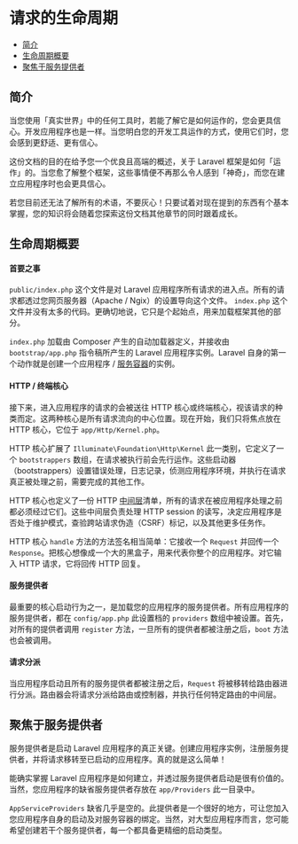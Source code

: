 # 请求的生命周期

- [简介](#introduction)
- [生命周期概要](#lifecycle-overview)
- [聚焦于服务提供者](#focus-on-service-providers)

<a name="introduction"></a>
## 简介

当您使用「真实世界」中的任何工具时，若能了解它是如何运作的，您会更具信心。开发应用程序也是一样。当您明白您的开发工具运作的方式，使用它们时，您会感到更舒适、更有信心。

这份文档的目的在给予您一个优良且高端的概述，关于 Laravel 框架是如何「运作」的。当您愈了解整个框架，这些事情便不再那么令人感到「神奇」，而您在建立应用程序时也会更具信心。

若您目前还无法了解所有的术语，不要灰心！只要试着对现在提到的东西有个基本掌握，您的知识将会随着您探索这份文档其他章节的同时跟着成长。

<a name="lifecycle-overview"></a>
## 生命周期概要

#### 首要之事

`public/index.php` 这个文件是对 Laravel 应用程序所有请求的进入点。所有的请求都透过您网页服务器（Apache / Ngix）的设置导向这个文件。 `index.php` 这个文件并没有太多的代码。更确切地说，它只是个起始点，用来加载框架其他的部分。

`index.php` 加载由 Composer 产生的自动加载器定义，并接收由 `bootstrap/app.php` 指令稿所产生的 Laravel 应用程序实例。Laravel 自身的第一个动作就是创建一个应用程序 / [服务容器](/docs/5.0/container)的实例。

#### HTTP / 终端核心

接下来，进入应用程序的请求的会被送往 HTTP 核心或终端核心，视该请求的种类而定。这两种核心是所有请求流向的中心位置。现在开始，我们只将焦点放在 HTTP 核心，它位于 `app/Http/Kernel.php`。

HTTP 核心扩展了 `Illuminate\Foundation\Http\Kernel` 此一类别，它定义了一个 `bootstrappers` 数组，在请求被执行前会先行运作。这些启动器（bootstrappers）设置错误处理，日志记录，侦测应用程序环境，并执行在请求真正被处理之前，需要完成的其他工作。

HTTP 核心也定义了一份 HTTP [中间层](/docs/5.0/middleware)清单，所有的请求在被应用程序处理之前都必须经过它们。这些中间层负责处理 HTTP session 的读写，决定应用程序是否处于维护模式，查验跨站请求伪造（CSRF）标记，以及其他更多任务作。

HTTP 核心 `handle` 方法的方法签名相当简单：它接收一个 `Request` 并回传一个 `Response`。把核心想像成一个大的黑盒子，用来代表你整个的应用程序。对它输入 HTTP 请求，它将回传 HTTP 回复。

#### 服务提供者

最重要的核心启动行为之一，是加载您的应用程序的服务提供者。所有应用程序的服务提供者，都在 `config/app.php` 此设置档的 `providers` 数组中被设置。首先，对所有的提供者调用 `register` 方法，一旦所有的提供者都被注册之后，`boot` 方法也会被调用。

#### 请求分派

当应用程序启动且所有的服务提供者都被注册之后，`Request` 将被移转给路由器进行分派。路由器会将请求分派给路由或控制器，并执行任何特定路由的中间层。

<a name="focus-on-service-providers"></a>
## 聚焦于服务提供者

服务提供者是启动 Laravel 应用程序的真正关键。创建应用程序实例，注册服务提供者，并将请求移转至已启动的应用程序。真的就是这么简单！

能确实掌握 Laravel 应用程序是如何建立，并透过服务提供者启动是很有价值的。当然，您应用程序的缺省服务提供者存放在 `app/Providers` 此一目录中。

`AppServiceProviders` 缺省几乎是空的。此提供者是一个很好的地方，可让您加入您应用程序自身的启动及对服务容器的绑定。当然，对大型应用程序而言，您可能希望创建若干个服务提供者，每一个都具备更精细的启动类型。 
